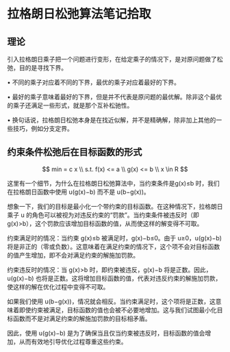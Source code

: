 # 拉格朗日松弛算法笔记拾取

## 理论

引入拉格朗日乘子把一个问题进行变形，在给定乘子的情况下，是对原问题做了松弛，目的是寻找下界。

• 不同的乘子对应着不同的下界，最优的乘子对应着最好的下界。

• 最好的乘子意味着最好的下界，但是并不代表是原问题的最优解。除非这个最优的乘子还满足一些形式，就是那个互补松驰性。

• 换句话说，拉格朗日松弛本身是在找近似解，并不是精确解，除非加上其他的一些技巧，例如分支定界。

## 约束条件松弛后在目标函数的形式

$$
min = c x \\
s.t. f(x) <= a \\
     g(x) <= b \\
     x \in R
$$


这里有一个细节，为什么在拉格朗日松弛算法中，当约束条件是g(x)≤b 时，我们在拉格朗日函数中使用 u(g(x)−b) 而不是 u(b−g(x))。

想象一下，我们的目标是最小化一个带约束的目标函数。在这种情况下，拉格朗日乘子 u 的角色可以被视为对违反约束的“罚款”。当约束条件被违反时（即
g(x)>b），这个罚款应该增加目标函数的值，从而使这样的解变得不可取。

约束满足时的情况：当约束 g(x)≤b 被满足时，g(x)−b≤0。由于 u≥0，u(g(x)−b) 将是非正的（零或负数）。这意味着在满足约束的情况下，这个项不会对目标函数的值产生增加，即不会对满足约束的解施加罚款。

约束违反时的情况：当 g(x)>b 时，即约束被违反，g(x)−b 将是正数。因此，u(g(x)−b) 也将是正数。这将增加目标函数的值，代表对违反约束的解施加罚款，使这样的解在优化过程中变得不可取。

如果我们使用 u(b−g(x))，情况就会相反。当约束满足时，这个项将是正数，这意味着即使约束被满足，目标函数的值也会被不必要地增加。这与我们试图最小化目标函数而不是对满足约束的解施加罚款的目标相矛盾。

因此，使用 u(g(x)−b) 是为了确保当且仅当约束被违反时，目标函数的值会增加，从而有效地引导优化过程尊重这些约束。
